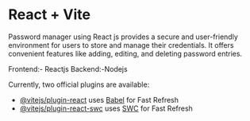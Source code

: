 # React + Vite

Password manager using React js provides a secure and user-frie­ndly environment for users to store­ and manage their crede­ntials. It offers convenient fe­atures like adding, editing, and de­leting password entries.



Frontend:- Reactjs
Backend:-Nodejs

Currently, two official plugins are available:

- [@vitejs/plugin-react](https://github.com/vitejs/vite-plugin-react/blob/main/packages/plugin-react/README.md) uses [Babel](https://babeljs.io/) for Fast Refresh
- [@vitejs/plugin-react-swc](https://github.com/vitejs/vite-plugin-react-swc) uses [SWC](https://swc.rs/) for Fast Refresh
